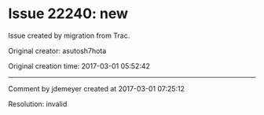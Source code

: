 # Issue 22240: new

Issue created by migration from Trac.

Original creator: asutosh7hota

Original creation time: 2017-03-01 05:52:42




---

Comment by jdemeyer created at 2017-03-01 07:25:12

Resolution: invalid

